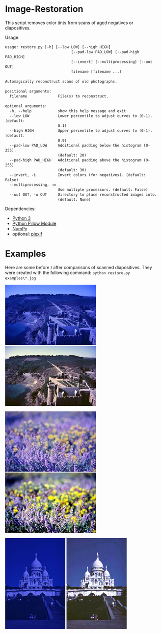Image-Restoration
=================

This script removes color tints from scans of aged negatives or diapositives.

Usage:

    usage: restore.py [-h] [--low LOW] [--high HIGH]
                                  [--pad-low PAD_LOW] [--pad-high PAD_HIGH]
                                  [--invert] [--multiprocessing] [--out OUT]
                                  filename [filename ...]

    Automagically reconstruct scans of old photographs.

    positional arguments:
      filename              File(s) to reconstruct.

    optional arguments:
      -h, --help            show this help message and exit
      --low LOW             Lower percentile to adjust curves to (0-1). (default:
                            0.1)
      --high HIGH           Upper percentile to adjust curves to (0-1). (default:
                            0.9)
      --pad-low PAD_LOW     Additional padding below the histogram (0-255).
                            (default: 20)
      --pad-high PAD_HIGH   Additional padding above the histogram (0-255).
                            (default: 30)
      --invert, -i          Invert colors (for negatives). (default: False)
      --multiprocessing, -m
                            Use multiple processors. (default: False)
      --out OUT, -o OUT     Directory to place reconstructed images into.
                            (default: None)

Dependencies:
* [Python 3](https://www.python.org/)
* [Python Pillow Module](https://python-pillow.org/)
* [NumPy](http://www.numpy.org/)
* optional: [piexif](https://pypi.python.org/pypi/piexif)

Examples
========

Here are some before / after comparisons of scanned diapositives.
They were created with the following command: `python restore.py examples\*.jpg`

![before](https://raw.githubusercontent.com/jojonas/img-reconstruct/master/examples/DSC_0840.JPG)
![after](https://raw.githubusercontent.com/jojonas/img-reconstruct/master/examples/DSC_0840_restored.JPG)

![before](https://raw.githubusercontent.com/jojonas/img-reconstruct/master/examples/DSC_0921.JPG)
![after](https://raw.githubusercontent.com/jojonas/img-reconstruct/master/examples/DSC_0921_restored.JPG)

![before](https://raw.githubusercontent.com/jojonas/img-reconstruct/master/examples/DSC_0972.JPG)
![after](https://raw.githubusercontent.com/jojonas/img-reconstruct/master/examples/DSC_0972_restored.JPG)

